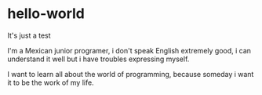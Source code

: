 # hello-world

It's just a test

I'm a Mexican junior programer, i don't speak English extremely good, i can understand it well but i have troubles expressing myself.

I want to learn all about the world of programming, because someday i want it to be the work of my life.
